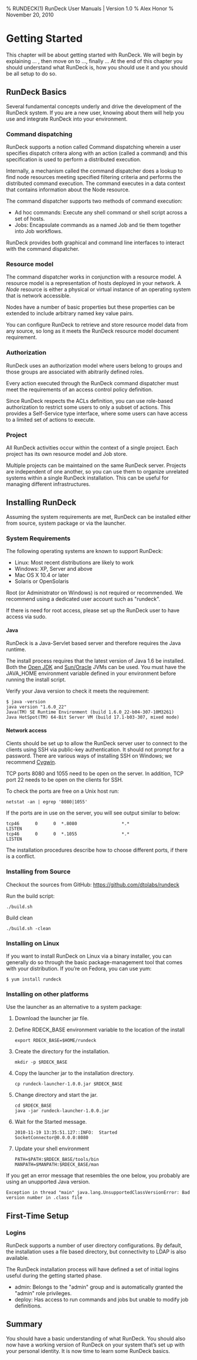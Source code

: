 % RUNDECK(1) RunDeck User Manuals | Version 1.0
% Alex Honor
% November 20, 2010

# Getting Started #

This chapter will be about getting started with RunDeck. We will begin
by explaining ... , then move on to ..., finally ... At the end of
this chapter you should understand what RunDeck is, how you should use
it and you should be all setup to do so.


## RunDeck Basics ##

Several fundamental concepts underly and drive the development of the
RunDeck system. If you are a new user, knowing about them will
help you use and integrate RunDeck into your environment.

### Command dispatching ###

RunDeck supports a notion called Command dispatching wherein a
user specifies dispatch critera along with an action (called a
command) and this specification is used to perform a distributed execution.

Internally, a mechanism called the command dispatcher does
a lookup to find node resources meeting specified filtering criteria and
performs the distributed command execution. The command executes in a data
context that contains information about the Node resource.

The command dispatcher supports two methods of command execution:

* Ad hoc commands: Execute any shell command or shell script across a
  set of hosts.  
* Jobs: Encapsulate commands as a named Job and tie them
  together into Job workflows.   

RunDeck provides both graphical and command line interfaces to
interact with the command dispatcher.

### Resource model ###

The command dispatcher works in conjunction with a resource model. A
resource model is a representation of hosts deployed in your
network. A _Node_ resource is either a physical or virtual instance
of an operating system that is network accessible.

Nodes have a number of basic properties but these properties can be
extended to include arbitrary named key value pairs.

You can configure RunDeck to retrieve and store resource model data
from any source, so long as it meets the RunDeck resource model
document requirement.

### Authorization ###

RunDeck uses an authorization model where users belong to groups and
those groups are associated with abitrarily defined roles.

Every action executed through the RunDeck command dispatcher must meet
the requirements of an access control policy definition. 

Since RunDeck respects the ACLs definition, you can use role-based
authorization to restrict some users to only a subset of actions. This
provides a Self-Service type interface, where some users can have
access to a limited set of actions to execute.

### Project ###

All RunDeck activities occur within the context of a single project.
Each project has its own resource model and Job store.

Multiple projects can be maintained on the same RunDeck server.
Projects are independent of one another, so you can use them to
organize unrelated systems within a single RunDeck
installation. This can be useful for managing different infrastructures.

## Installing RunDeck ##

Assuming the system requirements are met, RunDeck can be installed
either from source, system package or via the launcher.

### System Requirements ###

The following operating systems are known to support RunDeck:

* Linux: Most recent distributions are likely to work
* Windows: XP, Server and above
* Mac OS X 10.4 or later
* Solaris or OpenSolaris

Root (or Administrator on Windows) is not required or recommended. We
recommend using a dedicated user account such as "rundeck".

If there is need for root access, please set up the RunDeck user
to have access via sudo.

#### Java ####

RunDeck is a Java-Servlet based server and therefore requires the Java
runtime.

The install process requires that the latest version of Java 1.6
be installed. Both the [Open JDK](http://openjdk.java.net/) and [Sun/Oracle](http://java.com/) JVMs can be used.
You must have the JAVA_HOME environment variable defined
in your environment before running the install script. 

Verify your Java version to check it meets the requirement:

    $ java -version
    java version "1.6.0_22"
    Java(TM) SE Runtime Environment (build 1.6.0_22-b04-307-10M3261)
    Java HotSpot(TM) 64-Bit Server VM (build 17.1-b03-307, mixed mode)

#### Network access ####

Cients should be set up to allow the RunDeck server user to connect to
the clients using SSH via public-key authentication. It should not
prompt for a password. There are various ways of installing SSH on
Windows; we recommend [Cygwin](http://www.cygwin.com/).

TCP ports 8080 and 1055 need to be open on the server. In addition,
TCP port 22 needs to be open on the clients for SSH.

To check the ports are free on a Unix host run:

    netstat -an | egrep '8080|1055' 

If the ports are in use on the server, you will see output similar to below:

    tcp46      0      0  *.8080                 *.*                    LISTEN
    tcp46      0      0  *.1055                 *.*                    LISTEN

The installation procedures describe how to choose different ports, if
there is a conflict.
    
### Installing from Source ###

Checkout the sources from GitHub: https://github.com/dtolabs/rundeck

Run the build script:

    ./build.sh

Build clean

    ./build.sh -clean

### Installing on Linux ###

If you want to install RunDeck on Linux via a binary installer, you can generally do so through the basic package-management tool that comes with your distribution. If you’re on Fedora, you can use yum:

    $ yum install rundeck

### Installing on other platforms ###

Use the launcher as an alternative to a system package:

1. Download the launcher jar file.
1. Define RDECK_BASE environment variable to the location of the install

    ~~~~~~~
    export RDECK_BASE=$HOME/rundeck 
    ~~~~~~~

1. Create the directory for the installation.

    ~~~~~~~
    mkdir -p $RDECK_BASE 
    ~~~~~~~

1. Copy the launcher jar to the installation directory.

    ~~~~~~~
    cp rundeck-launcher-1.0.0.jar $RDECK_BASE
    ~~~~~~~

1. Change directory and start the jar.

    ~~~~~~~
    cd $RDECK_BASE    
    java -jar rundeck-launcher-1.0.0.jar
    ~~~~~~~

1. Wait for the Started message.

    ~~~~~~~
    2010-11-19 13:35:51.127::INFO:  Started SocketConnector@0.0.0.0:8080
    ~~~~~~~

1. Update your shell environment 

    ~~~~~~~
    PATH=$PATH:$RDECK_BASE/tools/bin
    MANPATH=$MANPATH:$RDECK_BASE/man
    ~~~~~~~


If you get an error message that resembles the one below, you probably
are using an unupported Java version.

    Exception in thread "main" java.lang.UnsupportedClassVersionError: Bad version number in .class file

## First-Time Setup ##

### Logins ###

RunDeck supports a number of user directory configurations. By
default, the installation uses a file based directory, but connectivity to
LDAP is also available.

The RunDeck installation process will have defined a set of initial
logins useful during the getting started phase.

* admin: Belongs to the "admin" group and is automatically granted
  the "admin" role privileges.
* deploy: Has access to run commands and jobs but unable to modify job
  definitions.
  

## Summary ##

You should have a basic understanding of what RunDeck. You
should also now have a working version of RunDeck on your system
that’s set up with your personal identity. It is now time to learn some
RunDeck basics.

  
